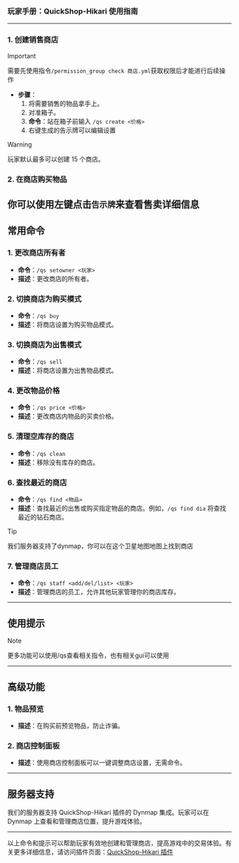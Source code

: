 ### 玩家手册：QuickShop-Hikari 使用指南

---

### 1. 创建销售商店
> [!IMPORTANT]
> 需要先使用指令`/permission_group check 商店.yml`获取权限后才能进行后续操作
- **步骤**：
  1. 将需要销售的物品拿手上。
  2. 对准箱子。
  3. **命令**：站在箱子前输入 `/qs create <价格>`
  4. 右键生成的告示牌可以编辑设置

> [!WARNING]
> 玩家默认最多可以创建 15 个商店。
### 2. 在商店购买物品
你可以使用**左键**点击`告示牌`来查看售卖详细信息
---

## 常用命令

### 1. 更改商店所有者
- **命令**：`/qs setowner <玩家>`
- **描述**：更改商店的所有者。

### 2. 切换商店为购买模式
- **命令**：`/qs buy`
- **描述**：将商店设置为购买物品模式。

### 3. 切换商店为出售模式
- **命令**：`/qs sell`
- **描述**：将商店设置为出售物品模式。

### 4. 更改物品价格
- **命令**：`/qs price <价格>`
- **描述**：更改商店内物品的买卖价格。

### 5. 清理空库存的商店
- **命令**：`/qs clean`
- **描述**：移除没有库存的商店。

### 6. 查找最近的商店
- **命令**：`/qs find <物品>`
- **描述**：查找最近的出售或购买指定物品的商店。例如，`/qs find dia` 将查找最近的钻石商店。
> [!TIP]
> 我们服务器支持了dynmap，你可以在这个卫星地图地图上找到商店

### 7. 管理商店员工
- **命令**：`/qs staff <add/del/list> <玩家>`
- **描述**：管理商店的员工，允许其他玩家管理你的商店库存。

---

## 使用提示
> [!NOTE]
> 更多功能可以使用/qs查看相关指令，也有相关gui可以使用
---

## 高级功能

### 1. 物品预览
- **描述**：在购买前预览物品，防止诈骗。

### 2. 商店控制面板
- **描述**：使用商店控制面板可以一键调整商店设置，无需命令。

---

## 服务器支持

我们的服务器支持 QuickShop-Hikari 插件的 Dynmap 集成。玩家可以在 Dynmap 上查看和管理商店位置，提升游戏体验。

---

以上命令和提示可以帮助玩家有效地创建和管理商店，提高游戏中的交易体验。有关更多详细信息，请访问插件页面：[QuickShop-Hikari 插件](https://www.spigotmc.org/resources/quickshop-hikari-a-powerful-user-friendly-and-relieable-chestshop-plugin-1-18-2-1-21.100125/)